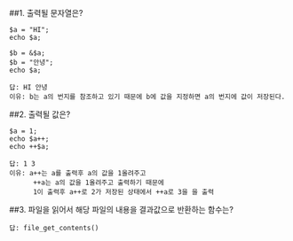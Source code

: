 ##1. 출력될 문자열은?

```
$a = "HI";
echo $a;

$b = &$a;
$b = "안녕";
echo $a;

답: HI 안녕
이유: b는 a의 번지를 참조하고 있기 때문에 b에 값을 지정하면 a의 번지에 값이 저장된다.

```

##2. 출력될 값은?
```
$a = 1;
echo $a++;
echo ++$a;

답: 1 3
이유: a++는 a를 출력후 a의 값을 1올려주고 
      ++a는 a의 값을 1올려주고 출력하기 때문에
      1이 출력후 a++로 2가 저장된 상태에서 ++a로 3을 을 출력
```

##3. 파일을 읽어서 해당 파일의 내용을 결과값으로 반환하는 함수는?
```
답: file_get_contents()
```

